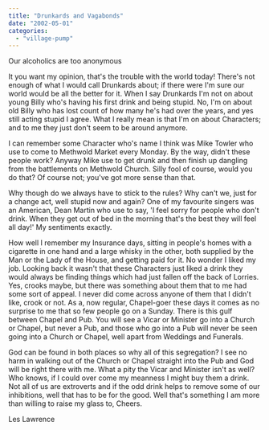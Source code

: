 ```yaml
---
title: "Drunkards and Vagabonds"
date: "2002-05-01"
categories: 
  - "village-pump"
---
```


Our alcoholics are too anonymous

It you want my opinion, that's the trouble with the world today! There's not enough of what I would call Drunkards about; if there were I'm sure our world would be all the better for it. When I say Drunkards I'm not on about young Billy who's having his first drink and being stupid. No, I'm on about old Billy who has lost count of how many he's had over the years, and yes still acting stupid I agree. What I really mean is that I'm on about Characters; and to me they just don't seem to be around anymore.

I can remember some Character who's name I think was Mike Towler who use to come to Methwold Market every Monday. By the way, didn't these people work? Anyway Mike use to get drunk and then finish up dangling from the battlements on Methwold Church. Silly fool of course, would you do that? Of course not; you've got more sense than that.

Why though do we always have to stick to the rules? Why can't we, just for a change act, well stupid now and again? One of my favourite singers was an American, Dean Martin who use to say, 'I feel sorry for people who don't drink. When they get out of bed in the morning that's the best they will feel all day!' My sentiments exactly.

How well I remember my Insurance days, sitting in people's homes with a cigarette in one hand and a large whisky in the other, both supplied by the Man or the Lady of the House, and getting paid for it. No wonder I liked my job. Looking back it wasn't that these Characters just liked a drink they would always be finding things which had just fallen off the back of Lorries. Yes, crooks maybe, but there was something about them that to me had some sort of appeal. I never did come across anyone of them that I didn't like, crook or not. As a, now regular, Chapel-goer these days it comes as no surprise to me that so few people go on a Sunday. There is this gulf between Chapel and Pub. You will see a Vicar or Minister go into a Church or Chapel, but never a Pub, and those who go into a Pub will never be seen going into a Church or Chapel, well apart from Weddings and Funerals.

God can be found in both places so why all of this segregation? I see no harm in walking out of the Church or Chapel straight into the Pub and God will be right there with me. What a pity the Vicar and Minister isn't as well? Who knows, if I could over come my meanness I might buy them a drink. Not all of us are extroverts and if the odd drink helps to remove some of our inhibitions, well that has to be for the good. Well that's something I am more than willing to raise my glass to, Cheers.

Les Lawrence
